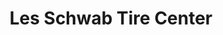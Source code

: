 ---
title: "Les Schwab Tire Center"
url: /aurora/les-schwab-tire-center-east-smoky-hill-road/
shop: tyres
---
